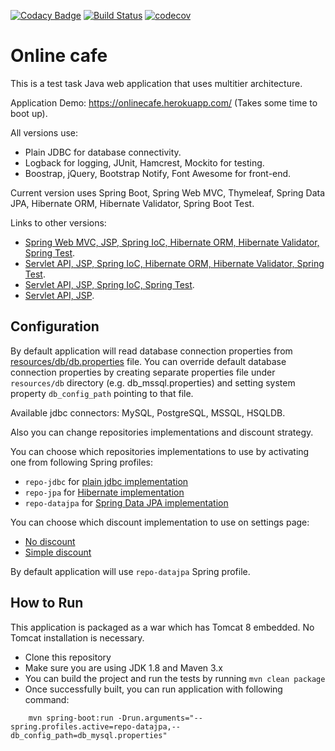 [![Codacy Badge](https://api.codacy.com/project/badge/Grade/2b368e5d8b104e72883fc0887cf38536)](https://www.codacy.com/app/gml-jackson/onlinecafe?utm_source=github.com&amp;utm_medium=referral&amp;utm_content=jacksn/onlinecafe&amp;utm_campaign=Badge_Grade)
[![Build Status](https://travis-ci.org/jacksn/onlinecafe.svg?branch=master)](https://travis-ci.org/jacksn/onlinecafe)
[![codecov](https://codecov.io/gh/jacksn/onlinecafe/branch/master/graph/badge.svg)](https://codecov.io/gh/jacksn/onlinecafe)

# Online cafe

This is a test task Java web application that uses multitier architecture.

Application Demo: https://onlinecafe.herokuapp.com/ (Takes some time to boot up). 

All versions use:
* Plain JDBC for database connectivity.
* Logback for logging, JUnit, Hamcrest, Mockito for testing.
* Boostrap, jQuery, Bootstrap Notify, Font Awesome for front-end.

Current version uses Spring Boot, Spring Web MVC, Thymeleaf, Spring Data JPA, Hibernate ORM, Hibernate Validator, Spring Boot Test.

Links to other versions:   
* [Spring Web MVC, JSP, Spring IoC, Hibernate ORM, Hibernate Validator, Spring Test](https://github.com/jacksn/onlinecafe/tree/spring-webmvc).
* [Servlet API, JSP, Spring IoC, Hibernate ORM, Hibernate Validator, Spring Test](https://github.com/jacksn/onlinecafe/tree/hibernate).
* [Servlet API, JSP, Spring IoC, Spring Test](https://github.com/jacksn/onlinecafe/tree/spring_ioc).
* [Servlet API, JSP](https://github.com/jacksn/onlinecafe/tree/jdbc-servlet-jsp).

## Configuration

By default application will read database connection properties from
[resources/db/db.properties](https://github.com/jacksn/onlinecafe/blob/master/src/main/resources/db/db.properties) file.
You can override default database connection properties by creating separate properties file under ```resources/db``` directory
(e.g. db_mssql.properties) and setting system property ```db_config_path``` pointing to that file.

Available jdbc connectors: MySQL, PostgreSQL, MSSQL, HSQLDB.

Also you can change repositories implementations and discount strategy.

You can choose which repositories implementations to use by activating one from following Spring profiles:
* ```repo-jdbc``` for [plain jdbc implementation](https://github.com/jacksn/onlinecafe/tree/master/src/main/java/test/onlinecafe/repository/jdbc)
* ```repo-jpa``` for [Hibernate implementation](https://github.com/jacksn/onlinecafe/tree/master/src/main/java/test/onlinecafe/repository/jpa)
* ```repo-datajpa``` for [Spring Data JPA implementation](https://github.com/jacksn/onlinecafe/tree/master/src/main/java/test/onlinecafe/repository/datajpa)

You can choose which discount implementation to use on settings page:
* [No discount](https://github.com/jacksn/onlinecafe/tree/master/src/main/java/test/onlinecafe/util/discount/NoDiscount.java)
* [Simple discount](https://github.com/jacksn/onlinecafe/tree/master/src/main/java/test/onlinecafe/util/discount/SimpleDiscount.java)

By default application will use ```repo-datajpa``` Spring profile.

## How to Run 

This application is packaged as a war which has Tomcat 8 embedded. No Tomcat installation is necessary.

* Clone this repository 
* Make sure you are using JDK 1.8 and Maven 3.x
* You can build the project and run the tests by running ```mvn clean package```
* Once successfully built, you can run application with following command:
```
    mvn spring-boot:run -Drun.arguments="--spring.profiles.active=repo-datajpa,--db_config_path=db_mysql.properties"
```
